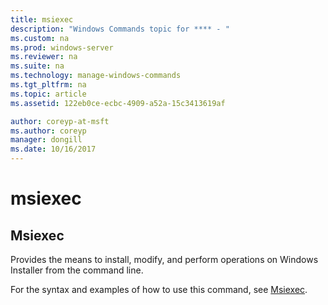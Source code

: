 ```yaml
---
title: msiexec
description: "Windows Commands topic for **** - "
ms.custom: na
ms.prod: windows-server
ms.reviewer: na
ms.suite: na
ms.technology: manage-windows-commands
ms.tgt_pltfrm: na
ms.topic: article
ms.assetid: 122eb0ce-ecbc-4909-a52a-15c3413619af

author: coreyp-at-msft
ms.author: coreyp
manager: dongill
ms.date: 10/16/2017
---
```


# msiexec



## Msiexec

Provides the means to install, modify, and perform operations on Windows Installer from the command line.

For the syntax and examples of how to use this command, see [Msiexec](https://go.microsoft.com/fwlink/?LinkId=94329).